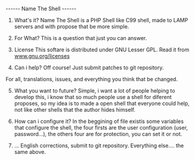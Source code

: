 
 ------ Name The Shell ------

 1. What's it?
   Name The Shell is a PHP Shell like C99 shell, made to LAMP servers
   and with propose that be more simple.

 2. For What?
   This is a question that just you can answer.

 3. License
   This softare is distributed under GNU Lesser GPL.
   Read it from www.gnu.org/licenses

 4. Can i help?
   Off course! Just submit patches to git repository.
   
   For all, translations, issues, and everything you think that be changed.

 5. What you want to future?
   Simple, i want a lot of people helping to develop this, i know that so
   much people use a shell for diferent proposes, so my idea is to made a
   open shell that everyone could help, not like other shells that the author
   hides himself.

 6. How can i configure it?
   In the beggining of file existis some variables that configure the shell,
   the four firsts are the user configuration (user, password...), the others
   four are for protection, you can set it or not.
 
 7. ...
   English corrections, submit to git repository.
   Everything else.... the same above.
